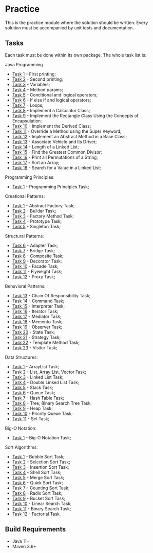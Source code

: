 # Practice

This is the practice module where the solution should be written. Every solution must be accompanied by unit tests and documentation. 

## Tasks

Each task must be done within its own package. The whole task list is:

Java Programming
- [Task 1](doc/basics/task1.md "Task 1") - First printing;
- [Task 2](doc/basics/task2.md "Task 2") - Second printing;
- [Task 3](doc/basics/task3.md "Task 3") - Variables;
- [Task 4](doc/basics/task4.md "Task 4") - Method params;
- [Task 5](doc/basics/task5.md "Task 5") - Conditional and logical operators;
- [Task 6](doc/basics/task6.md "Task 6") - If else if and logical operators;
- [Task 7](doc/basics/task7.md "Task 7") - Loops;
- [Task 8](doc/oop/task8.md "Task 8") - Implement a Calculator Class;
- [Task 9](doc/oop/task9.md "Task 9") - Implement the Rectangle Class Using the Concepts of Encapsulation;
- [Task 10](doc/oop/task10.md "Task 10") - Implement the Derived Class;
- [Task 11](doc/oop/task11.md "Task 11") - Override a Method using the Super Keyword;
- [Task 12](doc/oop/task12.md "Task 12") - Implement an Abstract Method in a Base Class;
- [Task 13](doc/oop/task13.md "Task 13") - Associate Vehicle and Its Driver;
- [Task 14](doc/recursion/task14.md "Task 14") - Length of a Linked List;
- [Task 15](doc/recursion/task15.md "Task 15") - Find the Greatest Common Divisor;
- [Task 16](doc/recursion/task16.md "Task 16") - Print all Permutations of a String;
- [Task 17](doc/recursion/task17.md "Task 17") - Sort an Array;
- [Task 18](doc/recursion/task18.md "Task 18") - Search for a Value in a Linked List;
  
Programming Principles:
- [Task 1](doc/principles/task1.md "Task 1") - Programming Principles Task;

Creational Patterns:
- [Task 1](doc/design-patterns/task1.md "Task 1") - Abstract Factory Task;
- [Task 2](doc/design-patterns/task2.md "Task 2") - Builder Task;
- [Task 3](doc/design-patterns/task3.md "Task 3") - Factory Method Task;
- [Task 4](doc/design-patterns/task4.md "Task 4") - Prototype Task;
- [Task 5](doc/design-patterns/task5.md "Task 5") - Singleton Task;

Structural Patterns:
- [Task 6](doc/design-patterns/task6.md "Task 6") - Adapter Task;
- [Task 7](doc/design-patterns/task7.md "Task 7") - Bridge Task;
- [Task 8](doc/design-patterns/task8.md "Task 8") - Composite Task;
- [Task 9](doc/design-patterns/task9.md "Task 9") - Decorator Task;
- [Task 10](doc/design-patterns/task10.md "Task 10") - Facade Task;
- [Task 11](doc/design-patterns/task11.md "Task 11") - Flyweight Task;
- [Task 12](doc/design-patterns/task12.md "Task 12") - Proxy Task;

Behavioral Patterns:
- [Task 13](doc/design-patterns/task13.md "Task 13") - Chain Of Responsibility Task;
- [Task 14](doc/design-patterns/task14.md "Task 14") - Command Task;
- [Task 15](doc/design-patterns/task15.md "Task 15") - Interpreter Task;
- [Task 16](doc/design-patterns/task16.md "Task 16") - Iterator Task;
- [Task 17](doc/design-patterns/task17.md "Task 17") - Mediator Task;
- [Task 18](doc/design-patterns/task18.md "Task 18") - Memento Task;
- [Task 19](doc/design-patterns/task19.md "Task 19") - Observer Task;
- [Task 20](doc/design-patterns/task20.md "Task 20") - State Task;
- [Task 21](doc/design-patterns/task21.md "Task 21") - Strategy Task;
- [Task 22](doc/design-patterns/task22.md "Task 22") - Template Method Task;
- [Task 23](doc/design-patterns/task23.md "Task 23") - Visitor Task;

Data Structures:  
- [Task 1](doc/data-structures/task19.md "Task 91") - ArrayList Task;
- [Task 2](doc/data-structures/task2.md "Task 2") - List, Array List, Vector Task;
- [Task 3](doc/data-structures/task3.md "Task 3") - Linked List Task;
- [Task 4](doc/data-structures/task4.md "Task 4") - Double Linked List Task;
- [Task 5](doc/data-structures/task5.md "Task 5") - Stack Task;
- [Task 6](doc/data-structures/task6.md "Task 6") - Queue Task;
- [Task 7](doc/data-structures/task7.md "Task 7") - Hash Table Task;
- [Task 8](doc/data-structures/task8.md "Task 8") - Tree, Binary Search Tree Task;
- [Task 9](doc/data-structures/task9.md "Task 9") - Heap Task;
- [Task 10](doc/data-structures/task10.md "Task 10") - Priority Queue Task;
- [Task 11](doc/data-structures/task11.md "Task 11") - Set Task;

Big-O Notation:
- [Task 1](doc/big-o/task1.md "Task 1") - Big-O Notation Task;

Sort Algorithms:
- [Task 1](doc/algorithms/task1.md "Task 1") - Bubble Sort Task;
- [Task 2](doc/algorithms/task2.md "Task 2") - Selection Sort Task;
- [Task 3](doc/algorithms/task3.md "Task 3") - Insertion Sort Task;
- [Task 4](doc/algorithms/task4.md "Task 4") - Shell Sort Task;
- [Task 5](doc/algorithms/task5.md "Task 5") - Merge Sort Task;
- [Task 6](doc/algorithms/task6.md "Task 6") - Quick Sort Task;
- [Task 7](doc/algorithms/task7.md "Task 7") - Counting Sort Task;
- [Task 8](doc/algorithms/task8.md "Task 8") - Radix Sort Task;
- [Task 9](doc/algorithms/task9.md "Task 9") - Bucket Sort Task;
- [Task 10](doc/algorithms/task10.md "Task 10") - Linear Search Task;
- [Task 11](doc/algorithms/task11.md "Task 11") - Binary Search Task;
- [Task 12](doc/algorithms/task12.md "Task 12") - Factorial Task.

## Build Requirements

* Java 11+
* Maven 3.6+